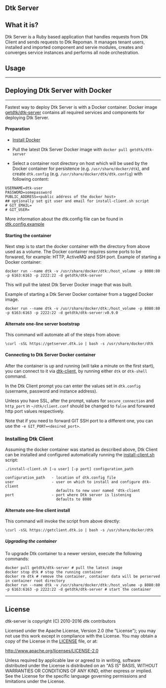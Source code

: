 ## Dtk Server

What it is?
--------------
Dtk Server is a Ruby based application that handles requests from Dtk Client and sends requests to Dtk Repoman. It manages tenant users, installed and imported component and servie modules, creates and converges service instances and performs all node orchestration.


## Usage
-------------
## Deploying Dtk Server with Docker
___
Fastest way to deploy  Dtk Server is with a Docker container. Docker image [getdtk/dtk-server](https://hub.docker.com/r/getdtk/dtk-server/) contains all required services and components for deploying Dtk Server.

#### Preparation
- [Install Docker](https://docs.docker.com/engine/installation/)

- Pull the latest Dtk Server Docker image with `docker pull getdtk/dtk-server`

- Select a container root directory on host which will be used by the Docker container for persistence (e.g. `/usr/share/docker/dtk`), and create `dtk.config` (e.g. `/usr/share/docker/dtk/dtk.config`) with following content:
```
USERNAME=dtk-user
PASSWORD=somepassword
PUBLIC_ADDRESS=<public address of the docker host>
## optionally set git user and email for install-client.sh script
# GIT_EMAIL=
# GIT_USER=
```

More information about the dtk.config file can be found in [dtk.config.example](dtk.config.example)

#### Starting the container
Next step is to start the docker container with the directory from above used as a volume. The Docker container requires some ports to be forwared, for example: HTTP, ActiveMQ and SSH port. Example of starting a Docker container:

```
docker run --name dtk -v /usr/share/docker/dtk:/host_volume -p 8080:80 -p 6163:6163 -p 2222:22 -d getdtk/dtk-server
```

This will pull the latest Dtk Server Docker image that was built.

Example of starting a Dtk Server Docker container from a tagged Docker image.

```
docker run --name dtk -v /usr/share/docker/dtk:/host_volume -p 8080:80 -p 6163:6163 -p 2222:22 -d getdtk/dtk-server:v0.9.0
```

#### Alternate one-line server bootstrap
This command will automate all of the steps from above:  
```
\curl -sSL https://getserver.dtk.io | bash -s /usr/share/docker/dtk
```

#### Connecting to Dtk Server Docker container

After the container is up and running (will take a minute on the first start), you can connect to it via [dtk-client](https://github.com/rich-reactor8/dtk-client), by running either `dtk` or `dtk-shell` command.

In the Dtk Client prompt you can enter the values set in `dtk.config` (username, password and instance address).

Unless you have SSL, after the prompt, values for `secure_connection` and `http_port` in `~/dtk/client.conf` should be changed to `false` and forwared http port values respectively.


Note that if you need to forward GIT SSH port to a different one, you can use the `-e GIT_PORT=<desired_port>`.

### Installing Dtk Client
Assuming the docker container was started as described above, Dtk Client can be installed and configured automatically running the [install-client.sh](https://raw.githubusercontent.com/dtk/dtk-server/master/install-client.sh) script:
```
./install-client.sh [-u user] [-p port] configuration_path

configuration_path   - location of dtk.config file
user                 - user on which to install and configure dtk-client
                       defaults to new user named 'dtk-client
port                 - port where Dtk server is listening
                       defaults to 8080
```

#### Alternate one-line client install
This command will invoke the script from above directly:  
```
\curl -sSL https://getclient.dtk.io | bash -s /usr/share/docker/dtk
```

##### Upgrading the container
To upgrade Dtk container to a newer version, execute the following commands:

```
docker pull getdtk/dtk-server # pull the latest image
docker stop dtk # stop the running container
docker rm dtk # remove the container, container data will be perserved in container root directory
docker run --name dtk -v /usr/share/docker/dtk:/host_volume -p 8080:80 -p 6163:6163 -p 2222:22 -d getdtk/dtk-server # start the container
```

___

## License

dtk-server is copyright (C) 2010-2016 dtk contributors

Licensed under the Apache License, Version 2.0 (the "License");
you may not use this work except in compliance with the License.
You may obtain a copy of the License in the [LICENSE](LICENSE) file, or at:

   http://www.apache.org/licenses/LICENSE-2.0

Unless required by applicable law or agreed to in writing, software
distributed under the License is distributed on an "AS IS" BASIS,
WITHOUT WARRANTIES OR CONDITIONS OF ANY KIND, either express or implied.
See the License for the specific language governing permissions and
limitations under the License.
